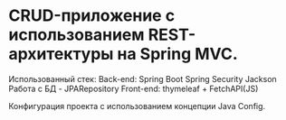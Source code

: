 # CRUD-приложение с использованием REST-архитектуры на Spring MVC.
Использованный стек:
  Back-end:
    Spring Boot
    Spring Security
    Jackson
    Работа с БД - JPARepository
  Front-end: 
    thymeleaf + FetchAPI(JS)




Конфигурация проекта с использованием концепции Java Config.
